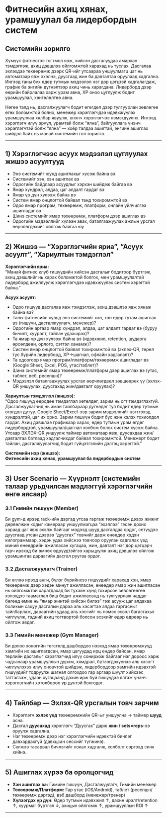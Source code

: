 # Фитнесийн ахиц хянах, урамшуулал ба лидербордын систем
## Системийн зорилго

Хүмүүс фитнестээ тогтмол явж, хийсэн дасгалуудаа амархан тэмдэглэж, ахиц дэвшлээ ойлгомжтой харахад нь туслах. Дасгалаа эхлэхдээ төхөөрөмж дээрх QR-ийг утсаараа уншуулмагц цаг нь автоматаар явж эхэлнэ, дуусгаад жин ба давталтаа оруулаад хадгална. Ингээд таны бүх өдөр тутмын мэдээлэл нэг дор цэгцтэй хадгалагдаж, график ба энгийн дүгнэлтээр ахиц чинь харагдана. Лидерборд дээр өөрийн байрлалаа харж урам авна, XP оноо цуглуулж бодит урамшуулал, хөнгөлөлтөө авна.  

Нөгөө талд нь, дасгалжуулагч бодит өгөгдөл дээр тулгуурлан зөвлөгөө өгөх боломжтой болно, менежер хэрэглэгчдээ идэвхжүүлэх урамшууллаа хялбар явуулж, үнэнч хэрэглэгчээ нэмэгдүүлнэ. Ингээд хэрэглэгч илүү эрүүл, урамтай болж “ялна”, байгууллага үнэнч хэрэглэгчтэй болж “ялна” — хоёр талдаа ашигтай, энгийн ашиглах шийдэл байх нь манай системийн гол зорилго.

---

## 1) Хэрэглэгчээс асуух мэдээлэл цуглуулах жишээ асуултууд

- Энэ системийг юунд ашиглахыг хүсэж байна вэ  
- Системийг хэн, хэн ашиглах вэ  
- Одоогийн байдлаар асуудлыг хэрхэн шийдэж байгаа вэ  
- Ямар хүндрэл, алдаа, цаг алдалт гардаг вэ  
- Ямар үр дүн хүлээж байна вэ  
- Систем ямар онцлогтой байвал танд тохиромжтой вэ  
- Одоо ямар програм, төхөөрөмж, платформ, онлайн үйлчилгээ ашигладаг вэ  
- Шинэ системийг ямар төхөөрөмж, платформ дээр ашиглах вэ  
- Одоогийн мэдээллийг хүлээн авах, баталгаажуулах ажлын урсгал өөрчлөгдөхийг ойлгож байгаа юу  

---

## 2) Жишээ — “Хэрэглэгчийн яриа”, “Асуух асуулт”, “Хариултын тэмдэглэл”

**Хэрэглэгчийн яриа:**  
“Манай фитнес клуб гишүүдийн хийсэн дасгалыг бодитоор бүртгэж, ахиц дэвшлийг нь харах боломжтой болгох, мөн урамшуулалтай лидерборд ажиллуулж хэрэглэгчдээ идэвхжүүлэх систем хэрэгтэй байна.”

**Асуух асуулт:**  
- Одоо гишүүд дасгалаа яаж тэмдэглэж, ахиц дэвшлээ яаж хянаж байна вэ?  
- Таны фитнесийн хувьд энэ системийг хэн, хэн өдөр тутам ашиглах вэ (гишүүн, дасгалжуулагч, менежер)?  
- Одоогийн аргаар ямар хүндрэл, алдаа, цаг алдалт гардаг вэ (буруу бичилт, хууралт, тайлан удаашрах)?  
- Та ямар үр дүн хүлээж байна вэ (идэвхжил, retention, шударга өрсөлдөөн, орлого, сэтгэл ханамж)?  
- Систем ямар онцлогтой байвал тохиромжтой вэ (эхлэх-QR, төрөл тус бүрийн лидерборд, XP→шагнал, офлайн хадгалалт)?  
- Та одоогоор ямар програм/платформ/төхөөрөмж ашигладаг вэ (Google Sheet, Excel, POS, утас/таблет)?  
- Шинэ системийг ямар төхөөрөмж/платформ дээр ашиглах вэ (утас, таблет, веб, ресепшн)?  
- Мэдээлэл баталгаажуулах урсгал өөрчлөгдвөл зөвшөөрөх үү (эхлэх-QR уншуулах, дуусгахад жин/давталт оруулах)?  

**Хариултын тэмдэглэл (жишээ):**  
“Одоо гишүүд өөрсдөө тэмдэглэл хөтөлдөг, зарим нь огт тэмдэглэхгүй. Дасгалжуулагчид нь аман тайлбараар дүгнэдэг тул бодит өдөр тутмын өгөгдөл дутуу. Google Sheet/Excel-ээр зарим мэдээллийг нэгтгэхэд хүндрэлтэй, цаг их орно. Зарим гишүүн бодит бус жин хэлэх тохиолдол гардаг. Ахиц дэвшлээ графикаар харах, өдөр тутмын урам өгдөг лидербордтой, урамшуулал/шагнал холбож болох систем хүсэж байна. Утсаар ЭХЛЭХ-QR уншуулж таймер автоматаар явж, дуусахдаа жин/давталтаа батлаад хадгалчихдаг байвал тохиромжтой. Менежерт бодит тайлан, дасгалжуулагчид бодит гүйцэтгэлийн дэлгэц хэрэгтэй.”

**Системийн нэр (жишээ):**  
**Фитнесийн ахиц хянах, урамшуулал ба лидербордын систем**

---

## 3) User Scenario — Хүүрнэлт (системийн талаар урьдчилсан мэдлэггүй хэрэглэгчийн өнгө аясаар)

### 3.1 Гимийн гишүүн (Member)
Би gym-д ирээд rack-ийн дэргэд утсаа гаргаж төхөөрөмж дээрх жижиг дөрвөлжин кодыг камераар уншуулмагцаа “эхэллээ” гэсэн дохио хараад цаг явж эхэлж байгааг мэдээд шууд дасгалдаа ордог, сетүүдээ дуусгаад утсан дээрээ “дуусгах” товчийг дарж өнөөдөр хэдэн килограммаар, хэдэн удаа хийснээ товчоор оруулан хадгалах үед миний өнөөдрийн ажилласан хугацаа, жин, давталт нэг дор цэгцэрч гарч ирэхэд би өмнөх өдрүүдтэйгээ харьцуулж ахиц дэвшлээ ойлгож урамшингаа дараагийн дасгал руугаа ордог.

### 3.2 Дасгалжуулагч (Trainer)
Би өглөө ирээд анги, бүлэг бүрийнхээ гишүүдийг харахад хэн, ямар төхөөрөмж дээр хэдэн минут ажилласан, өнөөдөр ямар жин ашигласан нь ойлгомжтой харагдахад би тухайн хүнд тохирсон зөвлөгөөгөө хэлэхдээ таамаглал биш бодит ажилласанд нь тулгуурлаж чаддаг бөгөөд өмнө нь “ямар жинтэй хийсэн билээ” гэж асууж цаг алдахаа болихын сацуу дасгалын дараа аль хэсэгтээ алдаа гаргасныг тайлбарлаж, дараагийн удаад аль хэсгийг нь нэмэх эсвэл багасгахыг чиглүүлж, тэдний ахиц тогтвортой болсон эсэхийг өдөр өдрөөр нь ойлгож авдаг.

### 3.3 Гимийн менежер (Gym Manager)
Би долоо хоногийн төгсгөлд дашбордоо нээхэд ямар төхөөрөмжүүд хамгийн их ашиглагдсан, ямар цагуудад ирц өндөр байсан, ямар төрлийн дасгалыг хэрэглэгчид илүү сонирхож байгааг нэг дороос харж чадсанаар урамшууллын дүрэм, хямдрал, бүтээгдэхүүнээ аль хэсэгт чиглүүлэхээ илүү оновчтой шийдэж, лидербордоор хамгийн идэвхтэй гишүүдийг тодруулж шагнал олгохдоо гар аргаар шүүлт хийхээс татгалзаж, удаан хугацаанд дахин ирж буй гишүүдээ ялгаж үнэнч хэрэглэгчийн хөтөлбөрөө үр дүнтэй болгодог.

---

## 4) Тайлбар — Эхлэх-QR урсгалын товч зарчим

- Хэрэглэгч **эхлэх үед** төхөөрөмжийн QR-ыг уншуулна → таймер **шууд** асна.  
- Дасгал **дуусахад** хэрэглэгч “Дуусгах” дарж **жин / sets×reps**-ээ оруулж хадгална.  
- Нэг төхөөрөмж дээр нэг хэрэглэгчийн идэвхтэй бичлэг давхардахгүй (давхцсан сессийг түгжинэ).  
- Сүлжээ тасарвал бичлэгийг локал хадгалж, холболт сэргээд синк хийнэ.

---

## 5) Ашиглах хүрээ ба оролцогчид

- **Хэн ашиглах вэ:** Гимийн гишүүн, Дасгалжуулагч, Гимийн менежер  
- **Төхөөрөмж/Платформ:** Гар утас (iOS/Android), таблет (ресепшн/төхөөрөмж дэргэд), вэб дашборд (менежер/тренер)  
- **Хүлээгдэх үр дүн:** Өдөр тутмын идэвхжил ↑, дахин ирэлт/retention ↑, хуурмаг бүртгэл ↓, ахицын ойлгомж ↑, урамшууллын ROI ↑

---

